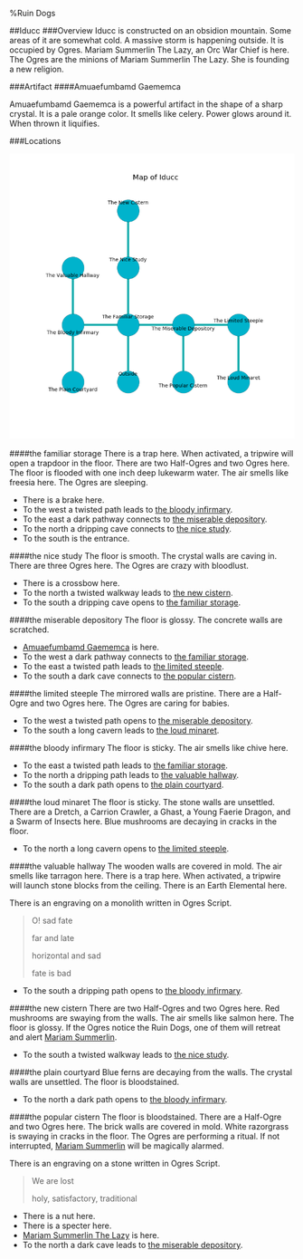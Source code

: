 %Ruin Dogs

##Iducc
###Overview
Iducc is constructed on an obsidion mountain. Some areas of it are somewhat cold. A massive storm is happening outside. It is occupied by Ogres. <a name="Mariam-Summerlin-The-Lazy"></a>Mariam Summerlin The Lazy, an Orc War Chief is here. The Ogres are the minions of Mariam Summerlin The Lazy. She  is founding a new religion. 



###Artifact
####<a name="Amuaefumbamd-Gaememca"></a>Amuaefumbamd Gaememca


Amuaefumbamd Gaememca is a powerful artifact in the shape of a sharp crystal. It is a pale orange color. It smells like celery. Power glows around it. When thrown it liquifies. 





###Locations


![](../v2/images/Iducc.png)

####<a name="the-familiar-storage"></a>the familiar storage
There is a trap here. When activated, a tripwire will open a trapdoor in the floor. There are two Half-Ogres and two Ogres here. The floor is flooded with one inch deep lukewarm water. The air smells like freesia here. The Ogres are sleeping. 



* There is a brake here.
* To the west a twisted path leads to [the bloody infirmary](#the-bloody-infirmary).
* To the east a dark pathway connects to [the miserable depository](#the-miserable-depository).
* To the north a dripping cave connects to [the nice study](#the-nice-study).
* To the south is the entrance.


####<a name="the-nice-study"></a>the nice study
The floor is smooth. The crystal walls are caving in. There are three Ogres here. The Ogres are crazy with bloodlust. 



* There is a crossbow here.
* To the north a twisted walkway leads to [the new cistern](#the-new-cistern).
* To the south a dripping cave opens to [the familiar storage](#the-familiar-storage).


####<a name="the-miserable-depository"></a>the miserable depository
The floor is glossy. The concrete walls are scratched. 



* [Amuaefumbamd Gaememca](#Amuaefumbamd-Gaememca) is here.
* To the west a dark pathway connects to [the familiar storage](#the-familiar-storage).
* To the east a twisted path leads to [the limited steeple](#the-limited-steeple).
* To the south a dark cave connects to [the popular cistern](#the-popular-cistern).


####<a name="the-limited-steeple"></a>the limited steeple
The mirrored walls are pristine. There are a Half-Ogre and two Ogres here. The Ogres are caring for babies. 



* To the west a twisted path opens to [the miserable depository](#the-miserable-depository).
* To the south a long cavern leads to [the loud minaret](#the-loud-minaret).


####<a name="the-bloody-infirmary"></a>the bloody infirmary
The floor is sticky. The air smells like chive here. 



* To the east a twisted path leads to [the familiar storage](#the-familiar-storage).
* To the north a dripping path leads to [the valuable hallway](#the-valuable-hallway).
* To the south a dark path opens to [the plain courtyard](#the-plain-courtyard).


####<a name="the-loud-minaret"></a>the loud minaret
The floor is sticky. The stone walls are unsettled. There are a Dretch, a Carrion Crawler, a Ghast, a Young Faerie Dragon, and a Swarm of Insects here. Blue mushrooms are decaying in cracks in the floor. 



* To the north a long cavern opens to [the limited steeple](#the-limited-steeple).


####<a name="the-valuable-hallway"></a>the valuable hallway
The wooden walls are covered in mold. The air smells like tarragon here. There is a trap here. When activated, a tripwire will launch stone blocks from the ceiling. There is an Earth Elemental here. 

There is an engraving on a monolith written in Ogres Script. 

> O! sad fate
>
> far and late
>
> horizontal and sad
>
> fate is bad
>


* To the south a dripping path opens to [the bloody infirmary](#the-bloody-infirmary).


####<a name="the-new-cistern"></a>the new cistern
There are two Half-Ogres and two Ogres here. Red mushrooms are swaying from the walls. The air smells like salmon here. The floor is glossy. If the Ogres notice the Ruin Dogs, one of them will retreat and alert [Mariam Summerlin](#Mariam-Summerlin). 



* To the south a twisted walkway leads to [the nice study](#the-nice-study).


####<a name="the-plain-courtyard"></a>the plain courtyard
Blue ferns are decaying from the walls. The crystal walls are unsettled. The floor is bloodstained. 



* To the north a dark path opens to [the bloody infirmary](#the-bloody-infirmary).


####<a name="the-popular-cistern"></a>the popular cistern
The floor is bloodstained. There are a Half-Ogre and two Ogres here. The brick walls are covered in mold. White razorgrass is swaying in cracks in the floor. The Ogres are performing a ritual. If not interrupted, [Mariam Summerlin](#Mariam-Summerlin) will be magically alarmed. 

There is an engraving on a stone written in Ogres Script. 

> We are lost
>
> holy, satisfactory, traditional
>


* There is a nut here.
* There is a specter here.
* [Mariam Summerlin The Lazy](#Mariam-Summerlin-The-Lazy) is here.
* To the north a dark cave leads to [the miserable depository](#the-miserable-depository).


